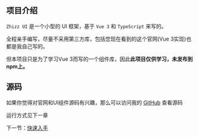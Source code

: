 ## 项目介绍
`Zhizz UI` 是一个小型的 UI 框架，基于 `Vue 3` 和 `TypeScript` 来写的。

全程亲手编写，尽量不采用第三方库，包括您现在看到的这个官网(Vue 3实现)也都是我自己写的。

但本项目只是为了学习Vue 3而写的一个组件库，因此**此项目仅供学习，未发布到npm上。**

## 源码
如果你觉得对官网和UI组件源码有兴趣，那么可以访问我的 [GitHub](https://github.com/wwwpppfffzzz/zhizz-ui) 查看源码

运行方式见下一章

下一节：[快速入手](#/doc/install)
